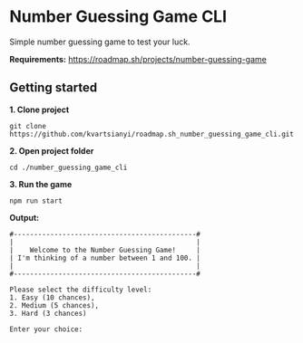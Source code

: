 # Number Guessing Game CLI

Simple number guessing game to test your luck.

**Requirements:** https://roadmap.sh/projects/number-guessing-game

## Getting started
**1. Clone project**
```
git clone https://github.com/kvartsianyi/roadmap.sh_number_guessing_game_cli.git
```

**2. Open project folder**
```
cd ./number_guessing_game_cli
```

**3. Run the game**
```
npm run start
```

**Output:**
```
#---------------------------------------------#
|                                             |
|    Welcome to the Number Guessing Game!     |
| I'm thinking of a number between 1 and 100. |
|                                             |
#---------------------------------------------#

Please select the difficulty level:
1. Easy (10 chances),
2. Medium (5 chances),
3. Hard (3 chances)

Enter your choice: 
```